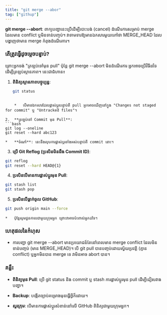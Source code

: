```yaml
---
title: "git merge --abor"
tag: ["githup"]
---
```


**git merge --abort**: ពាក្យបញ្ជានេះប្រើដើម្បីបោះបង់ (cancel) ដំណើរការសម្រាប់ merge ដែលមាន conflict ឬមិនទាន់បញ្ចប់។ វាទាមទារឱ្យមានឯកសារមួយហៅថា MERGE\_HEAD ដែលបង្ហាញថាមាន merge កំពុងដំណើរការ។

### តើត្រូវធ្វើដូចម្តេចបន្ទាប់?

ព្រោះអ្នកចង់ "ត្រឡប់ទៅមុន pull" ប៉ុន្តែ git merge --abort មិនដំណើរការ អ្នកអាចប្រើវិធីដទៃដើម្បីត្រឡប់ស្ថានភាព។ នេះជាជំហាន៖

1.  **ពិនិត្យស្ថានភាពបច្ចុប្បន្ន**:
    ```bash
    git status
```
        
    *   បើមានឯកសារដែលផ្លាស់ប្តូរបន្ទាប់ពី pull អ្នកអាចឃើញនៅក្នុង "Changes not staged for commit" ឬ "Untracked files"។
        
2.  **ត្រឡប់ទៅ Commit មុន Pull**:
```bash    
git log --oneline
git reset --hard abc123
```
    *   **ចំណាំ**: នេះនឹងលុបការផ្លាស់ប្តូរទាំងអស់បន្ទាប់ពី commit នោះ។
        
3.  **ប្រើ Git Reflog (ប្រសិនមិនដឹង Commit ID)**:
```bash
git reflog
git reset --hard HEAD@{1}
```

4.  **ប្រសិនបើមានការផ្លាស់ប្តូរមុន Pull**:
    
```bash
git stash list
git stash pop
```
        
5.  **ប្រសិនបើធ្លាក់ចូល GitHub**:
```bash
git push origin main --force
```        
    *   ប៉ុន្តែសូមជួនកាលជាមួយក្រុមអ្នក ព្រោះវាអាចប៉ះពាល់អ្នកដទៃ។
        

### ហេតុផលនៃកំហុស

*   ការបញ្ជា git merge --abort មានប្រយោជន៍តែនៅពេលមាន merge conflict ដែលមិនទាន់បញ្ចប់ (មាន MERGE\_HEAD)។ បើ git pull បានបញ្ចប់ដោយស្វ័យប្រវត្តិ (គ្មាន conflict) ឬអ្នកមិនបាន merge ទេ វាមិនអាច abort បាន។
    

### គន្លឹះ

*   **ពិនិត្យមុន Pull**: ប្រើ git status និង commit ឬ stash ការផ្លាស់ប្តូរមុន pull ដើម្បីជៀសវាងបញ្ហា។
    
*   **Backup**: បង្កើតច្បាប់គម្រោងមុនធ្វើអ្វីក៏ដោយ។
    
*   **សួរក្រុម**: បើមានការផ្លាស់ប្តូរសំខាន់នៅលើ GitHub ពិនិត្យជាមួយក្រុមអ្នក។